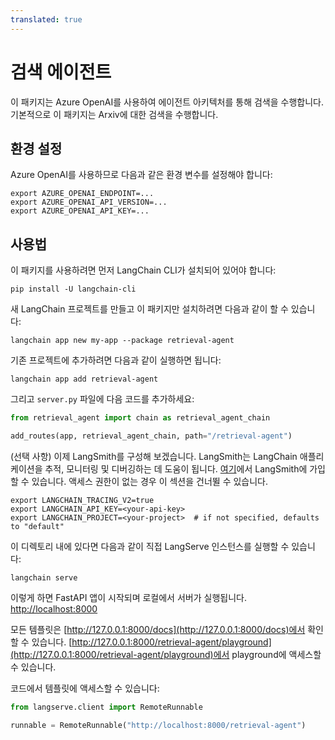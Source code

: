 ```yaml
---
translated: true
---
```


# 검색 에이전트

이 패키지는 Azure OpenAI를 사용하여 에이전트 아키텍처를 통해 검색을 수행합니다.
기본적으로 이 패키지는 Arxiv에 대한 검색을 수행합니다.

## 환경 설정

Azure OpenAI를 사용하므로 다음과 같은 환경 변수를 설정해야 합니다:

```shell
export AZURE_OPENAI_ENDPOINT=...
export AZURE_OPENAI_API_VERSION=...
export AZURE_OPENAI_API_KEY=...
```

## 사용법

이 패키지를 사용하려면 먼저 LangChain CLI가 설치되어 있어야 합니다:

```shell
pip install -U langchain-cli
```

새 LangChain 프로젝트를 만들고 이 패키지만 설치하려면 다음과 같이 할 수 있습니다:

```shell
langchain app new my-app --package retrieval-agent
```

기존 프로젝트에 추가하려면 다음과 같이 실행하면 됩니다:

```shell
langchain app add retrieval-agent
```

그리고 `server.py` 파일에 다음 코드를 추가하세요:

```python
from retrieval_agent import chain as retrieval_agent_chain

add_routes(app, retrieval_agent_chain, path="/retrieval-agent")
```

(선택 사항) 이제 LangSmith를 구성해 보겠습니다.
LangSmith는 LangChain 애플리케이션을 추적, 모니터링 및 디버깅하는 데 도움이 됩니다.
[여기](https://smith.langchain.com/)에서 LangSmith에 가입할 수 있습니다.
액세스 권한이 없는 경우 이 섹션을 건너뛸 수 있습니다.

```shell
export LANGCHAIN_TRACING_V2=true
export LANGCHAIN_API_KEY=<your-api-key>
export LANGCHAIN_PROJECT=<your-project>  # if not specified, defaults to "default"
```

이 디렉토리 내에 있다면 다음과 같이 직접 LangServe 인스턴스를 실행할 수 있습니다:

```shell
langchain serve
```

이렇게 하면 FastAPI 앱이 시작되며 로컬에서 서버가 실행됩니다.
[http://localhost:8000](http://localhost:8000)

모든 템플릿은 [http://127.0.0.1:8000/docs](http://127.0.0.1:8000/docs)에서 확인할 수 있습니다.
[http://127.0.0.1:8000/retrieval-agent/playground](http://127.0.0.1:8000/retrieval-agent/playground)에서 playground에 액세스할 수 있습니다.

코드에서 템플릿에 액세스할 수 있습니다:

```python
from langserve.client import RemoteRunnable

runnable = RemoteRunnable("http://localhost:8000/retrieval-agent")
```
